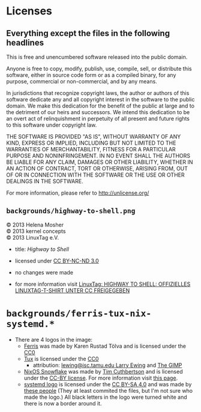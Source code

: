 # Licenses

## Everything except the files in the following headlines

This is free and unencumbered software released into the public domain.

Anyone is free to copy, modify, publish, use, compile, sell, or
distribute this software, either in source code form or as a compiled
binary, for any purpose, commercial or non-commercial, and by any
means.

In jurisdictions that recognize copyright laws, the author or authors
of this software dedicate any and all copyright interest in the
software to the public domain. We make this dedication for the benefit
of the public at large and to the detriment of our heirs and
successors. We intend this dedication to be an overt act of
relinquishment in perpetuity of all present and future rights to this
software under copyright law.

THE SOFTWARE IS PROVIDED "AS IS", WITHOUT WARRANTY OF ANY KIND,
EXPRESS OR IMPLIED, INCLUDING BUT NOT LIMITED TO THE WARRANTIES OF
MERCHANTABILITY, FITNESS FOR A PARTICULAR PURPOSE AND NONINFRINGEMENT.
IN NO EVENT SHALL THE AUTHORS BE LIABLE FOR ANY CLAIM, DAMAGES OR
OTHER LIABILITY, WHETHER IN AN ACTION OF CONTRACT, TORT OR OTHERWISE,
ARISING FROM, OUT OF OR IN CONNECTION WITH THE SOFTWARE OR THE USE OR
OTHER DEALINGS IN THE SOFTWARE.

For more information, please refer to <http://unlicense.org/>

## `backgrounds/highway-to-shell.png`

© 2013 Helena Mosher  
© 2013 kernel concepts  
© 2013 LinuxTag e.V.  

- title: *Highway to Shell*

- licensed under [CC BY-NC-ND 3.0](https://creativecommons.org/licenses/by-nc-nd/3.0/legalcode)

- no changes were made

- for more information visit [LinuxTag: HIGHWAY TO SHELL: OFFIZIELLES LINUXTAG-T-SHIRT UNTER CC FREIGEGEBEN](http://www.linuxtag.org/2013/de/presse/newsarchiv/entry/article/highway-to-shell-offizielles-linuxtag-t-shirt-rockt-so-sehr-dass-es-cc-wird.html)

# `backgrounds/ferris-tux-nix-systemd.*`

- There are 4 logos in the image:
	- [Ferris](https://www.rustacean.net/) was made by Karen Rustad Tölva and is licensed under the [CC0](https://creativecommons.org/publicdomain/zero/1.0/)
	- [Tux](https://de.wikipedia.org/wiki/Linux#/media/Datei:Tux.svg) is licensed under the [CC0](https://creativecommons.org/publicdomain/zero/1.0/)
		- attribution: [lewing@isc.tamu.edu Larry Ewing](lewing@isc.tamu.edu) and [The GIMP](https://en.wikipedia.org/wiki/GIMP)
	- [NixOS Snowflake](https://github.com/NixOS/nixos-artwork/blob/master/logo/nix-snowflake.svg) was made by [Tim Cuthbertson](https://github.com/timbertson) and is licensed under the [CC-BY license](https://creativecommons.org/licenses/by/4.0/). For more information visit [this page](https://github.com/NixOS/nixos-artwork/tree/master/logo).
	- [systemd logo](https://de.wikipedia.org/wiki/Systemd#/media/Datei:Systemd-logo.svg) is licensed under the [CC BY-SA 4.0](https://creativecommons.org/licenses/by-sa/4.0) and was made by [these people](https://github.com/systemd/brand.systemd.io/graphs/contributors) (They at least commited the files, but I'm not sure who made the logo.) All black letters in the logo were turned white and there is now a border around it.
